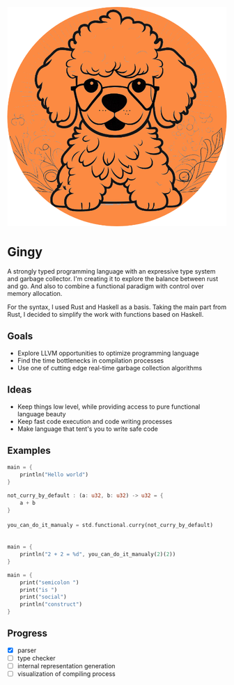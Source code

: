 
![logo should be here](https://github.com/montaglue/gingy/blob/master/icon.png?raw=true)

# Gingy
A strongly typed programming language with an expressive type system and garbage collector.
I'm creating it to explore the balance between rust and go.
And also to combine a functional paradigm with control over memory allocation.

For the syntax, I used Rust and Haskell as a basis. Taking the main part from Rust, I decided to simplify the work with functions based on Haskell.

## Goals

- Explore LLVM opportunities to optimize programming language
- Find the time bottlenecks in compilation processes
- Use one of cutting edge real-time garbage collection algorithms

## Ideas

- Keep things low level, while providing access to pure functional language beauty
- Keep fast code execution and code writing processes
- Make language that tent's you to write safe code


## Examples

```rust
main = {
    println("Hello world")
}
```


```rust
not_curry_by_default : (a: u32, b: u32) -> u32 = {
    a + b
}

you_can_do_it_manualy = std.functional.curry(not_curry_by_default)


main = {
    println("2 + 2 = %d", you_can_do_it_manualy(2)(2))
}
```

```rust
main = {
    print("semicolon ")
    print("is ")
    print("social")
    println("construct")
}
```

## Progress

- [x] parser
- [ ] type checker
- [ ] internal representation generation
- [ ] visualization of compiling process
